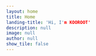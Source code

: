 ```yaml
---
layout: home
title: Home
landing-title: 'Hi, I'm KOOROOT'
description: null
image: null
author: null
show_tile: false
---
```



